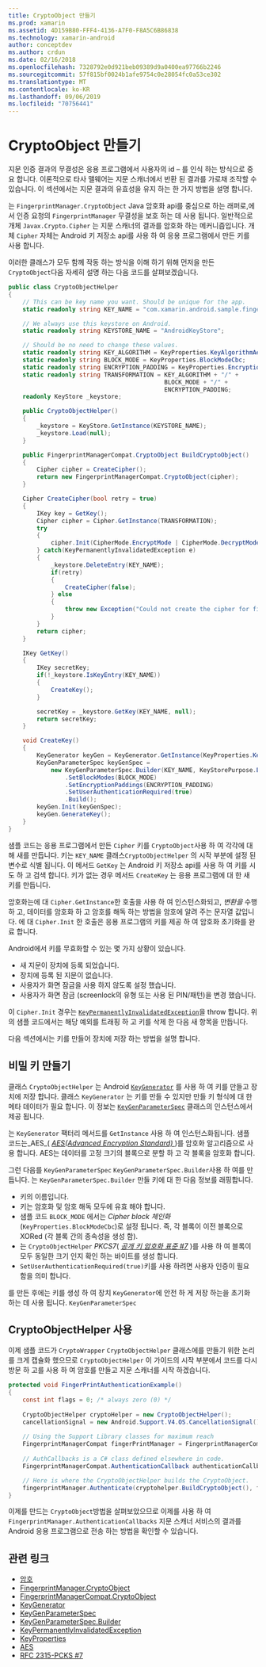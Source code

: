 ```yaml
---
title: CryptoObject 만들기
ms.prod: xamarin
ms.assetid: 4D159B80-FFF4-4136-A7F0-F8A5C6B86838
ms.technology: xamarin-android
author: conceptdev
ms.author: crdun
ms.date: 02/16/2018
ms.openlocfilehash: 7328792e0d921beb09389d9a0400ea97766b2246
ms.sourcegitcommit: 57f815bf0024b1afe9754c0e28054fc0a53ce302
ms.translationtype: MT
ms.contentlocale: ko-KR
ms.lasthandoff: 09/06/2019
ms.locfileid: "70756441"
---
```

# <a name="creating-a-cryptoobject"></a>CryptoObject 만들기

지문 인증 결과의 무결성은 응용 프로그램에서 사용자의 id &ndash; 를 인식 하는 방식으로 중요 합니다. 이론적으로 타사 맬웨어는 지문 스캐너에서 반환 된 결과를 가로채 조작할 수 있습니다. 이 섹션에서는 지문 결과의 유효성을 유지 하는 한 가지 방법을 설명 합니다. 

는 `FingerprintManager.CryptoObject` Java 암호화 api를 중심으로 하는 래퍼로,에서 인증 요청의 `FingerprintManager` 무결성을 보호 하는 데 사용 됩니다. 일반적으로 개체 `Javax.Crypto.Cipher` 는 지문 스캐너의 결과를 암호화 하는 메커니즘입니다. 개체 `Cipher` 자체는 Android 키 저장소 api를 사용 하 여 응용 프로그램에서 만든 키를 사용 합니다.

이러한 클래스가 모두 함께 작동 하는 방식을 이해 하기 위해 먼저을 만든 `CryptoObject`다음 자세히 설명 하는 다음 코드를 살펴보겠습니다.

```csharp
public class CryptoObjectHelper
{
    // This can be key name you want. Should be unique for the app.
    static readonly string KEY_NAME = "com.xamarin.android.sample.fingerprint_authentication_key";

    // We always use this keystore on Android.
    static readonly string KEYSTORE_NAME = "AndroidKeyStore";

    // Should be no need to change these values.
    static readonly string KEY_ALGORITHM = KeyProperties.KeyAlgorithmAes;
    static readonly string BLOCK_MODE = KeyProperties.BlockModeCbc;
    static readonly string ENCRYPTION_PADDING = KeyProperties.EncryptionPaddingPkcs7;
    static readonly string TRANSFORMATION = KEY_ALGORITHM + "/" +
                                            BLOCK_MODE + "/" +
                                            ENCRYPTION_PADDING;
    readonly KeyStore _keystore;

    public CryptoObjectHelper()
    {
        _keystore = KeyStore.GetInstance(KEYSTORE_NAME);
        _keystore.Load(null);
    }

    public FingerprintManagerCompat.CryptoObject BuildCryptoObject()
    {
        Cipher cipher = CreateCipher();
        return new FingerprintManagerCompat.CryptoObject(cipher);
    }

    Cipher CreateCipher(bool retry = true)
    {
        IKey key = GetKey();
        Cipher cipher = Cipher.GetInstance(TRANSFORMATION);
        try
        {
            cipher.Init(CipherMode.EncryptMode | CipherMode.DecryptMode, key);
        } catch(KeyPermanentlyInvalidatedException e)
        {
            _keystore.DeleteEntry(KEY_NAME);
            if(retry)
            {
                CreateCipher(false);
            } else
            {
                throw new Exception("Could not create the cipher for fingerprint authentication.", e);
            }
        }
        return cipher;
    }

    IKey GetKey()
    {
        IKey secretKey;
        if(!_keystore.IsKeyEntry(KEY_NAME))
        {
            CreateKey();
        }

        secretKey = _keystore.GetKey(KEY_NAME, null);
        return secretKey;
    }

    void CreateKey()
    {
        KeyGenerator keyGen = KeyGenerator.GetInstance(KeyProperties.KeyAlgorithmAes, KEYSTORE_NAME);
        KeyGenParameterSpec keyGenSpec =
            new KeyGenParameterSpec.Builder(KEY_NAME, KeyStorePurpose.Encrypt | KeyStorePurpose.Decrypt)
                .SetBlockModes(BLOCK_MODE)
                .SetEncryptionPaddings(ENCRYPTION_PADDING)
                .SetUserAuthenticationRequired(true)
                .Build();
        keyGen.Init(keyGenSpec);
        keyGen.GenerateKey();
    }
}
```

샘플 코드는 응용 프로그램에서 만든 `Cipher` 키를 `CryptoObject`사용 하 여 각각에 대해 새를 만듭니다. 키는 `KEY_NAME` 클래스`CryptoObjectHelper` 의 시작 부분에 설정 된 변수로 식별 됩니다. 이 메서드 `GetKey` 는 Android 키 저장소 api를 사용 하 여 키를 시도 하 고 검색 합니다. 키가 없는 경우 메서드 `CreateKey` 는 응용 프로그램에 대 한 새 키를 만듭니다.

암호화는에 대 `Cipher.GetInstance`한 호출을 사용 하 여 인스턴스화되고, _변환을_ 수행 하 고, 데이터를 암호화 하 고 암호를 해독 하는 방법을 암호에 알려 주는 문자열 값입니다. 에 대 `Cipher.Init` 한 호출은 응용 프로그램의 키를 제공 하 여 암호화 초기화를 완료 합니다. 

Android에서 키를 무효화할 수 있는 몇 가지 상황이 있습니다. 

- 새 지문이 장치에 등록 되었습니다.
- 장치에 등록 된 지문이 없습니다.
- 사용자가 화면 잠금을 사용 하지 않도록 설정 했습니다.
- 사용자가 화면 잠금 (screenlock의 유형 또는 사용 된 PIN/패턴)을 변경 했습니다.

이 `Cipher.Init` 경우는 [`KeyPermanentlyInvalidatedException`](https://developer.android.com/reference/android/security/keystore/KeyPermanentlyInvalidatedException.html)을 throw 합니다. 위의 샘플 코드에서는 해당 예외를 트래핑 하 고 키를 삭제 한 다음 새 항목을 만듭니다.

다음 섹션에서는 키를 만들어 장치에 저장 하는 방법을 설명 합니다.

## <a name="creating-a-secret-key"></a>비밀 키 만들기

클래스 `CryptoObjectHelper` 는 Android [`KeyGenerator`](xref:Javax.Crypto.KeyGenerator) 를 사용 하 여 키를 만들고 장치에 저장 합니다. 클래스 `KeyGenerator` 는 키를 만들 수 있지만 만들 키 형식에 대 한 메타 데이터가 필요 합니다. 이 정보는 [`KeyGenParameterSpec`](https://developer.android.com/reference/android/security/keystore/KeyGenParameterSpec.html) 클래스의 인스턴스에서 제공 됩니다. 

는 `KeyGenerator` 팩터리 메서드를 `GetInstance` 사용 하 여 인스턴스화됩니다. 샘플 코드는_AES_( [_AES(Advanced Encryption Standard)_ ](https://en.wikipedia.org/wiki/Advanced_Encryption_Standard) )를 암호화 알고리즘으로 사용 합니다. AES는 데이터를 고정 크기의 블록으로 분할 하 고 각 블록을 암호화 합니다.

그런 다음를 `KeyGenParameterSpec` `KeyGenParameterSpec.Builder`사용 하 여를 만듭니다. 는 `KeyGenParameterSpec.Builder` 만들 키에 대 한 다음 정보를 래핑합니다.

- 키의 이름입니다.
- 키는 암호화 및 암호 해독 모두에 유효 해야 합니다.
- 샘플 코드 `BLOCK_MODE` 에서는 _Cipher block 체인화_ (`KeyProperties.BlockModeCbc`)로 설정 됩니다. 즉, 각 블록이 이전 블록으로 XORed (각 블록 간의 종속성을 생성 함). 
- 는 `CryptoObjectHelper` _PKCS7_( [_공개 키 암호화 표준 #7_](https://tools.ietf.org/html/rfc2315) )를 사용 하 여 블록이 모두 동일한 크기 인지 확인 하는 바이트를 생성 합니다.
- `SetUserAuthenticationRequired(true)`키를 사용 하려면 사용자 인증이 필요 함을 의미 합니다.

를 만든 후에는 키를 생성 하 여 장치 `KeyGenerator`에 안전 하 게 저장 하는을 초기화 하는 데 사용 됩니다. `KeyGenParameterSpec` 

## <a name="using-the-cryptoobjecthelper"></a>CryptoObjectHelper 사용

이제 샘플 코드가 `CryptoWrapper` `CryptoObjectHelper` 클래스에를 만들기 위한 논리를 크게 캡슐화 했으므로 `CryptoObjectHelper` 이 가이드의 시작 부분에서 코드를 다시 방문 하 고를 사용 하 여 암호를 만들고 지문 스캐너를 시작 하겠습니다. 

```csharp
protected void FingerPrintAuthenticationExample()
{
    const int flags = 0; /* always zero (0) */
    
    CryptoObjectHelper cryptoHelper = new CryptoObjectHelper();
    cancellationSignal = new Android.Support.V4.OS.CancellationSignal();
    
    // Using the Support Library classes for maximum reach
    FingerprintManagerCompat fingerPrintManager = FingerprintManagerCompat.From(this);
    
    // AuthCallbacks is a C# class defined elsewhere in code.
    FingerprintManagerCompat.AuthenticationCallback authenticationCallback = new MyAuthCallbackSample(this);

    // Here is where the CryptoObjectHelper builds the CryptoObject. 
    fingerprintManager.Authenticate(cryptohelper.BuildCryptoObject(), flags, cancellationSignal, authenticationCallback, null);
}
```

이제를 만드는 `CryptoObject`방법을 살펴보았으므로 이제를 사용 하 여 `FingerprintManager.AuthenticationCallbacks` 지문 스캐너 서비스의 결과를 Android 응용 프로그램으로 전송 하는 방법을 확인할 수 있습니다.

## <a name="related-links"></a>관련 링크

- [암호](xref:Javax.Crypto.Cipher)
- [FingerprintManager.CryptoObject](https://developer.android.com/reference/android/hardware/fingerprint/FingerprintManager.CryptoObject.html)
- [FingerprintManagerCompat.CryptoObject](https://developer.android.com/reference/android/support/v4/hardware/fingerprint/FingerprintManagerCompat.CryptoObject.html)
- [KeyGenerator](xref:Javax.Crypto.KeyGenerator)
- [KeyGenParameterSpec](https://developer.android.com/reference/android/security/keystore/KeyGenParameterSpec.html)
- [KeyGenParameterSpec.Builder](https://developer.android.com/reference/android/security/keystore/KeyGenParameterSpec.Builder.html)
- [KeyPermanentlyInvalidatedException](https://developer.android.com/reference/android/security/keystore/KeyPermanentlyInvalidatedException.html)
- [KeyProperties](https://developer.android.com/reference/android/security/keystore/KeyProperties.html)
- [AES](https://en.wikipedia.org/wiki/Advanced_Encryption_Standard)
- [RFC 2315-PCKS #7](https://tools.ietf.org/html/rfc2315)
